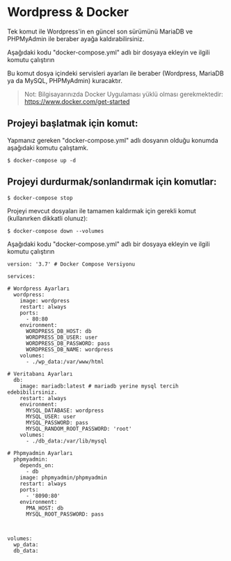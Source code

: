 # Wordpress & Docker


Tek komut ile Wordpress'in en güncel son sürümünü MariaDB ve PHPMyAdmin ile beraber ayağa kaldırabilirsiniz.

Aşağıdaki kodu "docker-compose.yml" adlı bir dosyaya ekleyin ve ilgili komutu çalıştırın

Bu komut dosya içindeki servisleri ayarları ile beraber  (Wordpress, MariaDB ya da MySQL, PHPMyAdmin) kuracaktır.

> Not: Bilgisayarınızda Docker Uygulaması yüklü olması gerekmektedir: https://www.docker.com/get-started




## Projeyi başlatmak için komut: 
Yapmanız gereken "docker-compose.yml" adlı dosyanın olduğu konumda aşağıdaki komutu çalıştamk.
```
$ docker-compose up -d
```
## Projeyi durdurmak/sonlandırmak için komutlar:
```
$ docker-compose stop 
```
Projeyi mevcut dosyaları ile tamamen kaldırmak için gerekli komut (kullanırken dikkatli olunuz):
```
$ docker-compose down --volumes
```

Aşağıdaki kodu "docker-compose.yml" adlı bir dosyaya ekleyin ve ilgili komutu çalıştırın

```
version: '3.7' # Docker Compose Versiyonu

services:

# Wordpress Ayarları
  wordpress:
    image: wordpress
    restart: always
    ports:
      - 80:80
    environment:
      WORDPRESS_DB_HOST: db
      WORDPRESS_DB_USER: user
      WORDPRESS_DB_PASSWORD: pass
      WORDPRESS_DB_NAME: wordpress
    volumes:
      - ./wp_data:/var/www/html

# Veritabanı Ayarları
  db:
    image: mariadb:latest # mariadb yerine mysql tercih edebibilirsiniz.
    restart: always
    environment:
      MYSQL_DATABASE: wordpress
      MYSQL_USER: user
      MYSQL_PASSWORD: pass
      MYSQL_RANDOM_ROOT_PASSWORD: 'root'
    volumes:
      - ./db_data:/var/lib/mysql

# Phpmyadmin Ayarları
  phpmyadmin:
    depends_on:
      - db
    image: phpmyadmin/phpmyadmin
    restart: always
    ports:
      - '8090:80'
    environment:
      PMA_HOST: db
      MYSQL_ROOT_PASSWORD: pass 



volumes:
  wp_data:
  db_data:
```
